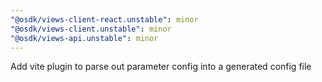```yaml
---
"@osdk/views-client-react.unstable": minor
"@osdk/views-client.unstable": minor
"@osdk/views-api.unstable": minor
---
```


Add vite plugin to parse out parameter config into a generated config file
